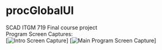 # procGlobalUI
SCAD ITGM 719 Final course project
<br />
Program Screen Captures:
<br />
[![Intro Screen Capture](https://github.com/morphingdesign/procGlobalUI/doc/img/screenCap000.PNG)]
[![Main Program Screen Capture](https://github.com/morphingdesign/procGlobalUI/doc/img/screenCap001.PNG)]
